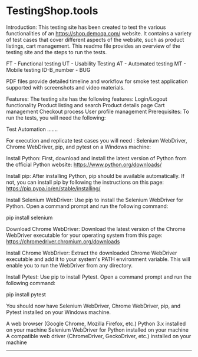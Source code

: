 # TestingShop.tools

Introduction:
This testing site has been created to test the various functionalities of an https://shop.demoqa.com/ website. It contains a variety of test cases that cover different aspects of the website, such as product listings, cart management. 
This readme file provides an overview of the testing site and the steps to run the tests.

FT - Functional testing
UT - Usability Testing
AT - Automated testing
MT - Mobile testing
ID-B_number - BUG

PDF files provide detailed timeline and workflow for smoke test application supported with screenshots and video materials.

Features:
The testing site has the following features:
Login/Logout functionality
Product listing and search
Product details page
Cart management
Checkout process
User profile management
Prerequisites:
To run the tests, you will need the following:

Test Automation
.......

For execution and replicate test cases you will need :
Selenium WebDriver, Chrome WebDriver, pip, and pytest on a Windows machine:

Install Python: First, download and install the latest version of Python from the official Python website: https://www.python.org/downloads/

Install pip: After installing Python, pip should be available automatically. If not, you can install pip by following the instructions on this page: https://pip.pypa.io/en/stable/installing/

Install Selenium WebDriver: Use pip to install the Selenium WebDriver for Python. Open a command prompt and run the following command:

pip install selenium

Download Chrome WebDriver: Download the latest version of the Chrome WebDriver executable for your operating system from this page: https://chromedriver.chromium.org/downloads

Install Chrome WebDriver: Extract the downloaded Chrome WebDriver executable and add it to your system's PATH environment variable. This will enable you to run the WebDriver from any directory.

Install Pytest: Use pip to install Pytest. Open a command prompt and run the following command:

pip install pytest

You should now have Selenium WebDriver, Chrome WebDriver, pip, and Pytest installed on your Windows machine. 


A web browser (Google Chrome, Mozilla Firefox, etc.)
Python 3.x installed on your machine
Selenium WebDriver for Python installed on your machine
A compatible web driver (ChromeDriver, GeckoDriver, etc.) installed on your machine



------
 

